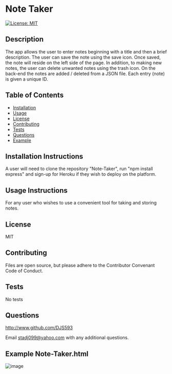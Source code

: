 # **Note Taker**
  [![License: MIT](https://img.shields.io/badge/License-MIT-yellow.svg)](https://opensource.org/licenses/MIT)

  ## Description 
  The app allows the user to enter notes beginning with a title and then a brief description.  The user can save the note using the save icon.  Once saved, the note will reside on the left side of the page.  In addition, to making new notes, the user can delete unwanted notes using the trash icon.  On the back-end the notes are added / deleted from a JSON file.  Each entry (note) is given a unique ID.
  
  ## Table of Contents
  * [Installation](#installation)
  * [Usage](#usage)
  * [License](#license)
  * [Contributing](#contributing)
  * [Tests](#tests) 
  * [Questions](#questions)
  * [Example](#example)
  
  ## Installation Instructions <a name="installation"></a> 
  A user will need to clone the repository "Note-Taker", run "npm install express" and sign-up for Heroku if they wish to deploy on the platform.
  
  ## Usage Instructions <a name="usage"></a>
  For any user who wishes to use a convenient tool for taking and storing notes.
  
  ## License <a name="license"></a>
  MIT
  
  ## Contributing <a name="contributing"></a>
  Files are open source, but please adhere to the Contributor Convenant Code of Conduct.
  
  ## Tests <a name="tests"></a>
  No tests

  ## Questions <a name="questions"></a>
  http://www.github.com/DJS593
  
  Email stadj099@yahoo.com with any additional questions. 

  ## Example Note-Taker.html<a name="example"></a>
  ![image](https://user-images.githubusercontent.com/61851131/82748635-97578680-9d58-11ea-9019-3aceed4abede.png)